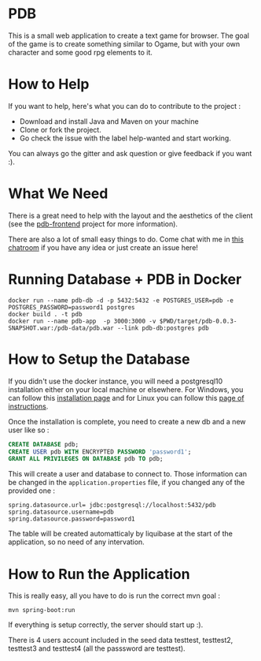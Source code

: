 
PDB
===

This is a small web application to create a text game for browser. The goal of the game is to create something similar to Ogame, but with your own character and some good rpg elements to it.


How to Help
===

If you want to help, here's what you can do to contribute to the project :

* Download and install Java and Maven on your machine
* Clone or fork the project.
* Go check the issue with the label help-wanted and start working.

You can always go the gitter and ask question or give feedback if you want :).


What We Need
===
There is a great need to help with the layout and the aesthetics of the client (see the [pdb-frontend](https://github.com/banane-io/pdb-frontend) project for more information).

There are also a lot of small easy things to do. Come chat with me in [this chatroom](https://chat.stackexchange.com/rooms/16134/coding-projects-and-vue-js-heaven) if you have any idea or just create an issue here!

Running Database + PDB in Docker
===

    docker run --name pdb-db -d -p 5432:5432 -e POSTGRES_USER=pdb -e POSTGRES_PASSWORD=password1 postgres
    docker build . -t pdb
    docker run --name pdb-app  -p 3000:3000 -v $PWD/target/pdb-0.0.3-SNAPSHOT.war:/pdb-data/pdb.war --link pdb-db:postgres pdb

How to Setup the Database
===

If you didn't use the docker instance, you will need a postgresql10 installation either on your local machine or elsewhere. For Windows, you can follow this [installation page](https://www.postgresql.org/download/windows/) and for Linux you can follow this [page of instructions](https://websiteforstudents.com/installing-postgresql-10-on-ubuntu-16-04-17-10-18-04/).

Once the installation is complete, you need to create a new db and a new user like so : 
```sql
CREATE DATABASE pdb;
CREATE USER pdb WITH ENCRYPTED PASSWORD 'password1';
GRANT ALL PRIVILEGES ON DATABASE pdb TO pdb;
```

This will create a user and database to connect to. Those information can be changed in the `application.properties` file, if you changed any of the provided one :

```
spring.datasource.url= jdbc:postgresql://localhost:5432/pdb
spring.datasource.username=pdb
spring.datasource.password=password1
```

The table will be created automatticaly by liquibase at the start of the application, so no need of any intervation.

How to Run the Application
===
This is really easy, all you have to do is run the correct mvn goal :

```
mvn spring-boot:run
```

If everything is setup correctly, the server should start up :).

There is 4 users account included in the seed data testtest, testtest2, testtest3 and testtest4 (all the passsword are testtest).
